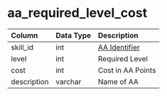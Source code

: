 # aa_required_level_cost

| Column | Data Type | Description |
| :--- | :--- | :--- |
| skill_id | int | [AA Identifier](aa_ability.md) |
| level | int | Required Level |
| cost | int | Cost in AA Points |
| description | varchar | Name of AA |

